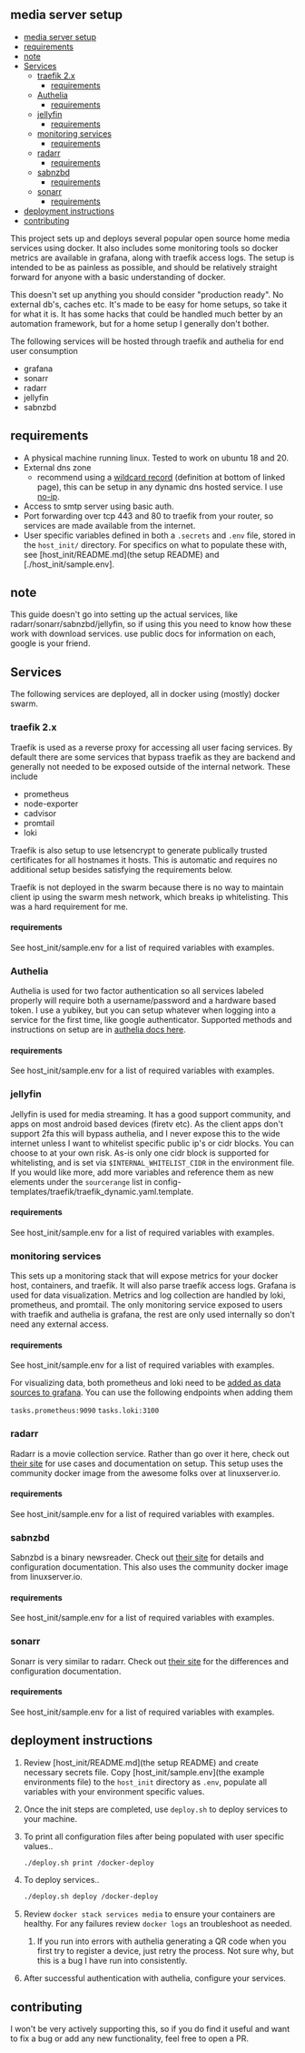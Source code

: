 ## media server setup


- [media server setup](#media-server-setup)
- [requirements](#requirements)
- [note](#note)
- [Services](#services)
  - [traefik 2.x](#traefik-2x)
    - [requirements](#requirements-1)
  - [Authelia](#authelia)
    - [requirements](#requirements-2)
  - [jellyfin](#jellyfin)
    - [requirements](#requirements-3)
  - [monitoring services](#monitoring-services)
    - [requirements](#requirements-4)
  - [radarr](#radarr)
    - [requirements](#requirements-5)
  - [sabnzbd](#sabnzbd)
    - [requirements](#requirements-6)
  - [sonarr](#sonarr)
    - [requirements](#requirements-7)
- [deployment instructions](#deployment-instructions)
- [contributing](#contributing)



This project sets up and deploys several popular open source home media services using docker.  It also includes some monitoring tools so docker metrics are available in grafana, along with traefik access logs.  The setup is intended to be as painless as possible, and should be relatively straight forward for anyone with a basic understanding of docker.

This doesn't set up anything you should consider "production ready".  No external db's, caches etc.  It's made to be easy for home setups, so take it for what it is.  It has some hacks that could be handled much better by an automation framework, but for a home setup I generally don't bother.

The following services will be hosted through traefik and authelia for end user consumption
* grafana
* sonarr
* radarr
* jellyfin
* sabnzbd

## requirements

* A physical machine running linux.  Tested to work on ubuntu 18 and 20.
* External dns zone
    * recommend using a [wildcard record](https://www.noip.com/support/knowledgebase/how-to-configure-your-no-ip-hostname/) (definition at bottom of linked page), this can be setup in any dynamic dns hosted service.  I use [no-ip](https://www.noip.com/).
* Access to smtp server using basic auth.
* Port forwarding over tcp 443 and 80 to traefik from your router, so services are made available from the internet.
* User specific variables defined in both a `.secrets` and `.env` file, stored in the `host_init/` directory.  For specifics on what to populate these with, see [host_init/README.md](the setup README) and [./host_init/sample.env].

## note

This guide doesn't go into setting up the actual services, like radarr/sonarr/sabnzbd/jellyfin, so if using this you need to know how these work with download services. use public docs for information on each, google is your friend.

## Services

The following services are deployed, all in docker using (mostly) docker swarm.

### traefik 2.x

Traefik is used as a reverse proxy for accessing all user facing services.  By default there are some services that bypass traefik as they are backend and generally not needed to be exposed outside of the internal network.  These include
* prometheus
* node-exporter
* cadvisor
* promtail
* loki

Traefik is also setup to use letsencrypt to generate publically trusted certificates for all hostnames it hosts.  This is automatic and requires no additional setup besides satisfying the requirements below.

Traefik is not deployed in the swarm because there is no way to maintain client ip using the swarm mesh network, which breaks ip whitelisting.  This was a hard requirement for me.

#### requirements

See host_init/sample.env for a list of required variables with examples.

### Authelia

Authelia is used for two factor authentication so all services labeled properly will require both a username/password and a hardware based token.  I use a yubikey, but you can setup whatever when logging into a service for the first time, like google authenticator.  Supported methods and instructions on setup are in [authelia docs here](https://www.authelia.com/docs/features/2fa/).

#### requirements

See host_init/sample.env for a list of required variables with examples.

### jellyfin

Jellyfin is used for media streaming.  It has a good support community, and apps on most android based devices (firetv etc).  As the client apps don't support 2fa this will bypass authelia, and I never expose this to the wide internet unless I want to whitelist specific public ip's or cidr blocks.  You can choose to at your own risk.  As-is only one cidr block is supported for whitelisting, and is set via `$INTERNAL_WHITELIST_CIDR` in the environment file.  If you would like more, add more variables and reference them as new elements under the `sourcerange` list in config-templates/traefik/traefik_dynamic.yaml.template.

#### requirements

See host_init/sample.env for a list of required variables with examples.

### monitoring services

This sets up a monitoring stack that will expose metrics for your docker host, containers, and traefik.  It will also parse traefik access logs.  Grafana is used for data visualization.  Metrics and log collection are handled by loki, prometheus, and promtail.  The only monitoring service exposed to users with traefik and authelia is grafana, the rest are only used internally so don't need any external access.

#### requirements

See host_init/sample.env for a list of required variables with examples.

For visualizing data, both prometheus and loki need to be [added as data sources to grafana](https://grafana.com/docs/grafana/latest/datasources/add-a-data-source/).  You can use the following endpoints when adding them

`tasks.prometheus:9090`
`tasks.loki:3100`

### radarr

Radarr is a movie collection service.  Rather than go over it here, check out [their site](https://radarr.video/) for use cases and documentation on setup.  This setup uses the community docker image from the awesome folks over at linuxserver.io.

#### requirements

See host_init/sample.env for a list of required variables with examples.

### sabnzbd

Sabnzbd is a binary newsreader.  Check out [their site](https://sabnzbd.org/) for details and configuration documentation.  This also uses the community docker image from linuxserver.io.

#### requirements

See host_init/sample.env for a list of required variables with examples.

### sonarr

Sonarr is very similar to radarr.  Check out [their site](https://sonarr.tv/) for the differences and configuration documentation.

#### requirements

See host_init/sample.env for a list of required variables with examples.

## deployment instructions

1. Review [host_init/README.md](the setup README) and create necessary secrets file. Copy [host_init/sample.env](the example environments file) to the `host_init` directory as `.env`, populate all variables with your environment specific values.
1. Once the init steps are completed, use `deploy.sh` to deploy services to your machine.
1. To print all configuration files after being populated with user specific values..
    ```bash
    ./deploy.sh print /docker-deploy 
    ```

1. To deploy services..
    ```bash
    ./deploy.sh deploy /docker-deploy
    ```
1. Review `docker stack services media` to ensure your containers are healthy. For any failures review `docker logs` an troubleshoot as needed.
    1. If you run into errors with authelia generating a QR code when you first try to register a device, just retry the process.  Not sure why, but this is a bug I have run into consistently.
1. After successful authentication with authelia, configure your services.


## contributing

I won't be very actively supporting this, so if you do find it useful and want to fix a bug or add any new functionality, feel free to open a PR.
